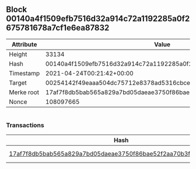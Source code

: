 ## Block 00140a4f1509efb7516d32a914c72a1192285a0f2675781678a7cf1e6ea87832

Attribute | Value
--- | ---
Height | 33134
Hash | 00140a4f1509efb7516d32a914c72a1192285a0f2675781678a7cf1e6ea87832
Timestamp | 2021-04-24T00:21:42+00:00
Target | 00254142f49eaaa504dc75712e8378ad5316cbcead634704b3734b6271167cc4
Merke root | 17af7f8db5bab565a829a7bd05daeae3750f86bae52f2aa70b3f1d997814bfb6
Nonce | 108097665

```

```

### Transactions

Hash | Amount
--- | ---
[17af7f8db5bab565a829a7bd05daeae3750f86bae52f2aa70b3f1d997814bfb6](17af7f8db5bab565a829a7bd05daeae3750f86bae52f2aa70b3f1d997814bfb6.md) | 10.00000000 SKEPTI 
